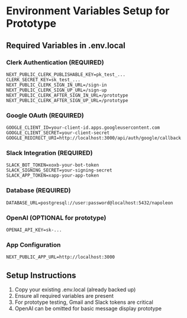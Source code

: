 # Environment Variables Setup for Prototype

## Required Variables in .env.local

### Clerk Authentication (REQUIRED)
```
NEXT_PUBLIC_CLERK_PUBLISHABLE_KEY=pk_test_...
CLERK_SECRET_KEY=sk_test_...
NEXT_PUBLIC_CLERK_SIGN_IN_URL=/sign-in
NEXT_PUBLIC_CLERK_SIGN_UP_URL=/sign-up
NEXT_PUBLIC_CLERK_AFTER_SIGN_IN_URL=/prototype
NEXT_PUBLIC_CLERK_AFTER_SIGN_UP_URL=/prototype
```

### Google OAuth (REQUIRED)
```
GOOGLE_CLIENT_ID=your-client-id.apps.googleusercontent.com
GOOGLE_CLIENT_SECRET=your-client-secret
GOOGLE_REDIRECT_URI=http://localhost:3000/api/auth/google/callback
```

### Slack Integration (REQUIRED)
```
SLACK_BOT_TOKEN=xoxb-your-bot-token
SLACK_SIGNING_SECRET=your-signing-secret
SLACK_APP_TOKEN=xapp-your-app-token
```

### Database (REQUIRED)
```
DATABASE_URL=postgresql://user:password@localhost:5432/napoleon
```

### OpenAI (OPTIONAL for prototype)
```
OPENAI_API_KEY=sk-...
```

### App Configuration
```
NEXT_PUBLIC_APP_URL=http://localhost:3000
```

## Setup Instructions

1. Copy your existing .env.local (already backed up)
2. Ensure all required variables are present
3. For prototype testing, Gmail and Slack tokens are critical
4. OpenAI can be omitted for basic message display prototype